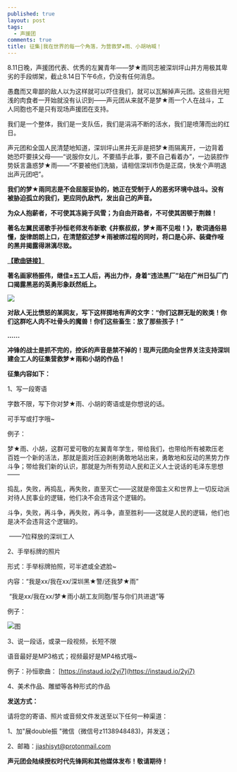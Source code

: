 ```yaml
---
published: true
layout: post
tags:
  - 声援团
comments: true
title: 征集|我在世界的每一个角落，为营救梦★雨、小胡呐喊！
---
```


8.11日晚，声援团代表、优秀的左翼青年——梦★雨同志被深圳坪山井方用极其卑劣的手段绑架，截止8.14日下午6点，仍没有任何消息。


愚蠢而又卑鄙的敌人以为这样就可以吓住我们，就可以瓦解掉声元团。这些目光短浅的肉食者一开始就没有认识到——声元团从来就不是梦★雨一个人在战斗，工人同胞也不是只有现场声援团在支持。


我们是一个整体，我们是一支队伍，我们是涓涓不断的活水，我们是喷薄而出的红日。


声元团和全国人民清楚地知道，深圳坪山黑井无非是把梦★雨隔离开，一边背着她恐吓要挟父母——“说服你女儿，不要插手此事，要不自己看着办”，一边装腔作势妖言蛊惑梦★雨——“不要被他们洗脑，请相信深圳市伪是正腐，快发个声明退出声元团吧”。


**我们的梦★雨同志是不会屈服妥协的，她正在受制于人的恶劣环境中战斗。没有被胁迫孤立的我们，更应同仇敌忾，发出自己的声音。**


**为众人抱薪者，不可使其冻毙于风雪；为自由开路者，不可使其困顿于荆棘！**


**著名左翼民谣歌手孙恒老师发布新歌《井察叔叔，梦★雨不见啦！》，歌词通俗易懂，旋律朗朗上口，在清楚叙述梦★雨被绑过程的同时，将口是心非、装聋作哑的黑井揭露得淋漓尽致。**


[**【歌曲链接】**](https://zcps01.github.io/shcg/)


**著名画家杨振伟，继佳±五工人后，再出力作，身着“违法黑厂”站在广州日弘厂门口揭露黑恶的英勇形象跃然纸上。**


![](http://wx3.sinaimg.cn/mw690/0060lm7Tly1fu9koqqb6fj30u00vi43r.jpg)


**对敌人无比愤怒的某网友，写下这样掷地有声的文字：“你们这群无耻的败类！你们这群吃人肉不吐骨头的魔兽！你们这些畜生：放了那些孩子！”**


**……**


**冲锋的战士是抓不完的，控诉的声音是禁不掉的！现声元团向全世界关注支持深圳建会工人的征集营救梦★雨和小胡的作品！**


**征集内容如下：**

1、写一段寄语

字数不限，写下你对梦★雨、小胡的寄语或是你想说的话。

可手写或打字哦~

例子：

梦★雨、小胡，这群可爱可敬的左翼青年学生，带给我们，也带给所有被欺压老百姓一个新的活法，那就是面对压迫剥削勇敢地站出来，勇敢地和反动的黑势力作斗争；带给我们新的认识，那就是为所有劳动人民和正义人士说话的毛泽东思想——


捣乱，失败，再捣乱，再失败，直至灭亡——这就是帝国主义和世界上一切反动派对待人民事业的逻辑，他们决不会违背这个逻辑的。

斗争，失败，再斗争，再失败，再斗争，直至胜利——这就是人民的逻辑，他们也是决不会违背这个逻辑的。


​                                                                                                                                                       ——7位释放的深圳工人


2、手举标牌的照片

形式：手举标牌拍照，可半遮或全遮脸~

内容：“我是xx/我在xx/深圳黑★警/还我梦★雨”

​      “我是xx/我在xx/梦★雨小胡工友同胞/誓与你们共进退”等

例子：

![图](http://wx3.sinaimg.cn/mw690/0060lm7Tly1fu9ck1dat0j30ml0audqi.jpg)


3、说一段话，或录一段视频，长短不限

语音最好是MP3格式；视频最好是MP4格式哦~

例子：孙恒歌曲： [https://instaud.io/2yi7](https://instaud.io/2yi7)


4、美术作品、雕塑等各种形式的作品

 

**发送方式：**

请将您的寄语、照片或音频文件发送至以下任何一种渠道：

1、加"展double振 "微信（微信号z1138948483)，并发送；

2、邮箱：[jiashisyt@protonmail.com](mailto:epochpioneer01@gmail.com)

**声元团会陆续授权时代先锋网和其他媒体发布！敬请期待！**
